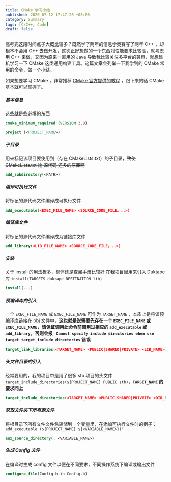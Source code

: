 ```yaml
---
title: CMake 学习小结
published: 2020-07-12 17:47:28 +08:00
category: Summary
tags: [C/C++, Code]
draft: false
---
```


高考完这段时间点子大概比较多？既然学了两年的信息学奥赛写了两年 C++ ，却根本不会用 C++ 去做开发，这次正好想做的一个东西对性能要求比较高，就考虑用 C++ 来做，又因为原来一直用的 Java 导致我比较关注多平台的兼容，就想趁机学习一下 CMake 这类通用构建工具。这篇文章会列举一下我学到的 CMake 常用的命令，做一个小结。

如果想要学习 CMake ，非常推荐 [CMake 官方提供的教程](https://cmake.org/cmake/help/latest/guide/tutorial/index.html) ，跟下来的话 CMake 基本就可以掌握了。

<!-- more -->

##### 基本信息

这些就是些必填的东西

```cmake
cmake_minimum_required (VERSION 3.8)

project (<PROJECT_NAME>)

```

##### 子目录

用来标记该项目要使用到（存在 CMakeLists.txt）的子目录，<del>致使 CMakeLists.txt 比 源代码 还多的原罪啊</del>

```cmake
add_subdirectory(<PATH>)
```

##### 编译可执行文件

将标记的源代码文件编译成可执行文件

```cmake
add_executable(<EXEC_FILE_NAME> <SOURCE_CODE_FILE。..>)
```

##### 编译库文件

将标记的源代码文件编译成为链接库文件

```cmake
add_library(<LIB_FILE_NAME> <SOURCE_CODE_FILE。..>)
```

##### 安装

关于 install 的用法极多，具体还是查阅手册比较好 在我项目里用来引入 Duktape 库 `install(TARGETS duktape DESTINATION lib)`

```cmake
install(...)
```

##### 预编译库的引入

一个 `EXEC_FILE_NAME` 或 `EXEC_FILE_NAME` 可作为 `TARGET_NAME` ，本质上是将该预编译库链接在 obj 文件中，**这也就是说需要先存在一个 `EXEC_FILE_NAME` 或 `EXEC_FILE_NAME`，请保证调用此命令前调用过相应的 `add_executable` 或 `add_library`，否则会报 ` Cannot specify include directories when use target target_include_directories` 错误**

```cmake
target_link_libraries(<TARGET_NAME> <PUBLIC|SHARED|PRIVATE> <LIB_NAME>)
```

##### 头文件目录的引入

经常要用的，我的项目中是用了很多 stb 项目的头文件 `target_include_directories(${PROJECT_NAME} PUBLIC stb)`，**`TARGET_NAME` 的要求同上**

```cmake
target_include_directories(<TARGET_NAME> <PUBLIC|SHARED|PRIVATE> <DIR_NAME>)
```

##### 获取文件夹下所有源文件

将根目录下所有文件文件名转储到一个变量里，在添加可执行文件时的例子： `add_executable (${PROJECT_NAME} ${<VARIABLE_NAME>})"`

```cmake
aux_source_directory(. <VARIABLE_NAME>)
```

##### 生成 Config 文件

在编译时生成 config 文件以便在不同要求，不同操作系统下编译或输出文件

```cmake
configure_file(Config.h.in Config.h)
```
